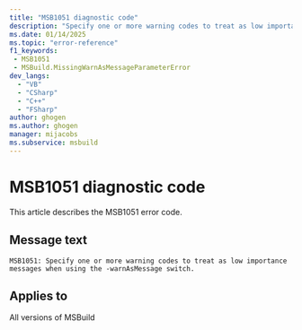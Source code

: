 ```yaml
---
title: "MSB1051 diagnostic code"
description: "Specify one or more warning codes to treat as low importance messages when using the -warnAsMessage switch."
ms.date: 01/14/2025
ms.topic: "error-reference"
f1_keywords:
 - MSB1051
 - MSBuild.MissingWarnAsMessageParameterError
dev_langs:
  - "VB"
  - "CSharp"
  - "C++"
  - "FSharp"
author: ghogen
ms.author: ghogen
manager: mijacobs
ms.subservice: msbuild
---
```


# MSB1051 diagnostic code

<!-- :::ErrorDefinitionDescription::: -->
<!-- :::editable-content name="introDescription"::: -->
This article describes the MSB1051 error code.
<!-- :::editable-content-end::: -->

## Message text

`MSB1051: Specify one or more warning codes to treat as low importance messages when using the -warnAsMessage switch.`

<!-- :::editable-content name="postOutputDescription"::: -->
<!--
{StrBegin="MSBUILD : error MSB1051: "}
      UE: This happens if the user does something like "msbuild.exe -warnAsMessage:" without any codes.
      LOCALIZATION: The prefix "MSBUILD : error MSBxxxx:" should not be localized.
-->
<!-- :::editable-content-end::: -->
<!-- :::ErrorDefinitionDescription-end::: -->

## Applies to

All versions of MSBuild
